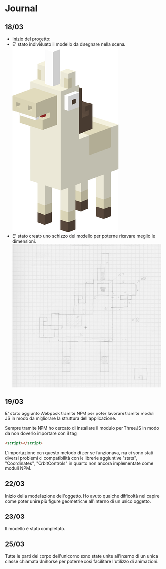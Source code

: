 # Journal
## 18/03
 - Inizio del progetto:
  - E' stato individuato il modello da disegnare nella scena.
 ![Unihorse](/resources/Unihorse.png)
  - E' stato creato uno schizzo del modello per poterne ricavare meglio le dimensioni.
  ![schizzo](/resources/schizzo.jpg)

## 19/03
E' stato aggiunto Webpack tramite NPM per poter lavorare tramite moduli JS in modo da migliorare la struttura dell'applicazione.

Sempre tramite NPM ho cercato di installare il modulo per ThreeJS in modo da non doverlo importare con il tag
```html
<script></script>
```
L'importazione con questo metodo di per se funzionava, ma ci sono stati diversi problemi di compatibilità con le librerie aggiuntive "stats", "Coordinates", "OrbitControls" in quanto non ancora implementate come moduli NPM.

## 22/03
Inizio della modellazione dell'oggetto.
Ho avuto qualche difficoltà nel capire come poter unire più figure geometriche all'interno di un unico oggetto.

## 23/03
Il modello è stato completato.

## 25/03
Tutte le parti del corpo dell'unicorno sono state unite all'interno di un unica classe chiamata Unihorse per poterne così facilitare l'utilizzo di animazioni.
